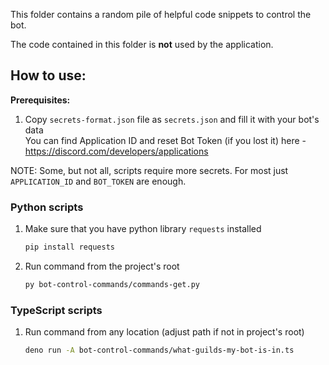 This folder contains a random pile of helpful code snippets to control the bot.

The code contained in this folder is **not** used by the application.

## How to use:

**Prerequisites:**
1) Copy `secrets-format.json` file as `secrets.json` and fill it with your bot's data  
    You can find Application ID and reset Bot Token (if you lost it) here - https://discord.com/developers/applications  

NOTE: Some, but not all, scripts require more secrets. For most just `APPLICATION_ID` and `BOT_TOKEN` are enough.

### Python scripts
1) Make sure that you have python library `requests` installed  
    ```bash
    pip install requests
    ```
2) Run command from the project's root  
    ```bash
    py bot-control-commands/commands-get.py
    ```

### TypeScript scripts
1) Run command from any location (adjust path if not in project's root)
    ```bash
    deno run -A bot-control-commands/what-guilds-my-bot-is-in.ts 
    ```